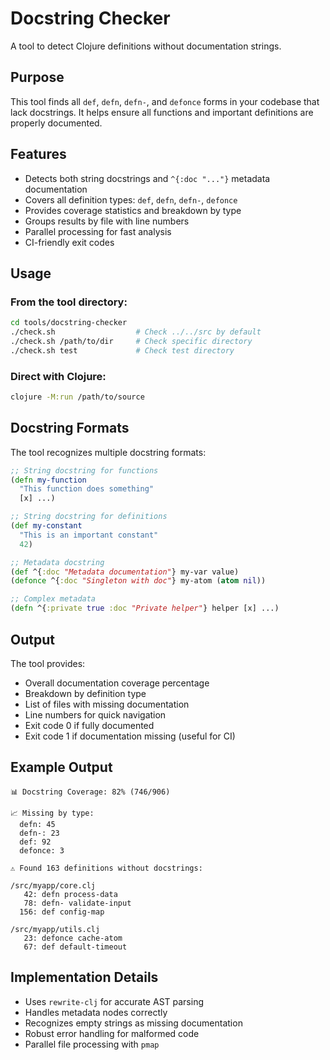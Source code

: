 # Docstring Checker

A tool to detect Clojure definitions without documentation strings.

## Purpose

This tool finds all `def`, `defn`, `defn-`, and `defonce` forms in your codebase that lack docstrings. It helps ensure all functions and important definitions are properly documented.

## Features

- Detects both string docstrings and `^{:doc "..."}` metadata documentation
- Covers all definition types: `def`, `defn`, `defn-`, `defonce`
- Provides coverage statistics and breakdown by type
- Groups results by file with line numbers
- Parallel processing for fast analysis
- CI-friendly exit codes

## Usage

### From the tool directory:
```bash
cd tools/docstring-checker
./check.sh                  # Check ../../src by default
./check.sh /path/to/dir     # Check specific directory
./check.sh test             # Check test directory
```

### Direct with Clojure:
```bash
clojure -M:run /path/to/source
```

## Docstring Formats

The tool recognizes multiple docstring formats:

```clojure
;; String docstring for functions
(defn my-function
  "This function does something"
  [x] ...)

;; String docstring for definitions
(def my-constant
  "This is an important constant"
  42)

;; Metadata docstring
(def ^{:doc "Metadata documentation"} my-var value)
(defonce ^{:doc "Singleton with doc"} my-atom (atom nil))

;; Complex metadata
(defn ^{:private true :doc "Private helper"} helper [x] ...)
```

## Output

The tool provides:
- Overall documentation coverage percentage
- Breakdown by definition type
- List of files with missing documentation
- Line numbers for quick navigation
- Exit code 0 if fully documented
- Exit code 1 if documentation missing (useful for CI)

## Example Output

```
📊 Docstring Coverage: 82% (746/906)

📈 Missing by type:
  defn: 45
  defn-: 23
  def: 92
  defonce: 3

⚠️ Found 163 definitions without docstrings:

/src/myapp/core.clj
   42: defn process-data
   78: defn- validate-input
  156: def config-map

/src/myapp/utils.clj
   23: defonce cache-atom
   67: def default-timeout
```

## Implementation Details

- Uses `rewrite-clj` for accurate AST parsing
- Handles metadata nodes correctly
- Recognizes empty strings as missing documentation
- Robust error handling for malformed code
- Parallel file processing with `pmap`